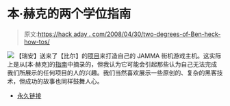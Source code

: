 # 本·赫克的两个学位指南

> 原文:[https://hack aday . com/2008/04/30/two-degrees-of-Ben-heck-how-tos/](https://hackaday.com/2008/04/30/two-degrees-of-ben-heck-how-tos/)

![](../Images/15a1fa483082f87158c55b2381a3b3e5.png)
【瑞安】送来了【比尔】的[项目](http://www.billkuker.com/wiki/index.php/Jamma_to_Console_Conversion)来打造自己的 JAMMA 街机游戏主机。这实际上是从[本·赫克]的[指南](http://www.engadget.com/2006/11/28/how-to-consolize-an-arcade-game/)中摘录的，但我认为它可能会引起那些认为自己无法完成我们所展示的任何项目的人的兴趣。我们当然喜欢展示一些原创的、复杂的黑客技术，但成功的故事也同样鼓舞人心。

*   [永久链接](http://www.billkuker.com/wiki/index.php/Jamma_to_Console_Conversion)
